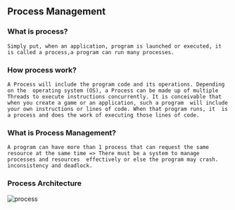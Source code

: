 ## Process Management 
### What is process?
`Simply put, when an application, program is launched or executed, it is called
a process,a program can run many processes.`

### How process work?
`A Process will include the program code and its operations. Depending on the 
operating system (OS), a Process can be made up of multiple Threads to execute
instructions concurrently.
It is conceivable that when you create a game or an application, such a program 
will include your own instructions or lines of code. When that program runs, it 
is a process and does the work of executing those lines of code.`

### What is Process Management?
 `A program can have more than 1 process that can request the same resource
at the same time => There must be a system to manage processes and resources 
effectively or else the program may crash. inconsistency and deadlock.`

### Process Architecture

![process](https://www.includehelp.com/operating-systems/images/memory-layout-of-a-process-1.jpg)
